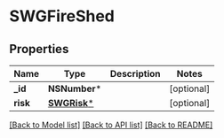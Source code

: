 # SWGFireShed

## Properties
Name | Type | Description | Notes
------------ | ------------- | ------------- | -------------
**_id** | **NSNumber*** |  | [optional] 
**risk** | [**SWGRisk***](SWGRisk.md) |  | [optional] 

[[Back to Model list]](../README.md#documentation-for-models) [[Back to API list]](../README.md#documentation-for-api-endpoints) [[Back to README]](../README.md)



